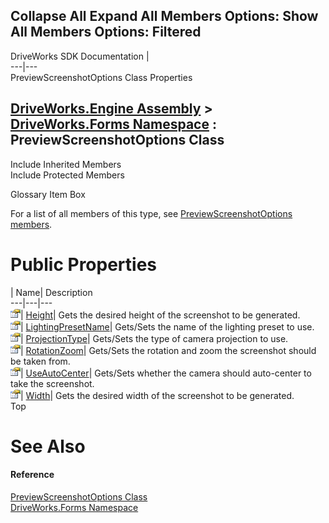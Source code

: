 Collapse All Expand All Members Options: Show All  Members Options: Filtered   
---  
DriveWorks SDK Documentation  |   
---|---  
PreviewScreenshotOptions Class Properties   
  
[DriveWorks.Engine Assembly](topic2156.md) > [DriveWorks.Forms Namespace](topic7266.md) : PreviewScreenshotOptions Class  
---  
  
Include Inherited Members    
Include Protected Members    


Glossary Item Box

For a list of all members of this type, see [PreviewScreenshotOptions members](topic8827.md).

# Public Properties

| Name| Description  
---|---|---  
![Public Property](dotnetimages/publicProperty.gif)| [Height](topic8833.md)| Gets the desired height of the screenshot to be generated.   
![Public Property](dotnetimages/publicProperty.gif)| [LightingPresetName](topic8834.md)| Gets/Sets the name of the lighting preset to use.   
![Public Property](dotnetimages/publicProperty.gif)| [ProjectionType](topic8835.md)| Gets/Sets the type of camera projection to use.   
![Public Property](dotnetimages/publicProperty.gif)| [RotationZoom](topic8836.md)| Gets/Sets the rotation and zoom the screenshot should be taken from.   
![Public Property](dotnetimages/publicProperty.gif)| [UseAutoCenter](topic8837.md)| Gets/Sets whether the camera should auto-center to take the screenshot.   
![Public Property](dotnetimages/publicProperty.gif)| [Width](topic8838.md)| Gets the desired width of the screenshot to be generated.   
Top

# See Also

#### Reference

[PreviewScreenshotOptions Class](topic8826.md)   
[DriveWorks.Forms Namespace](topic7266.md)


